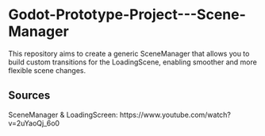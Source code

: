 # Godot-Prototype-Project---Scene-Manager

<p>This repository aims to create a generic SceneManager that allows you to build custom transitions for the LoadingScene, enabling smoother and more flexible scene changes.</p>


## Sources
<p>SceneManager & LoadingScreen: https://www.youtube.com/watch?v=2uYaoQj_6o0</p>
<br>
